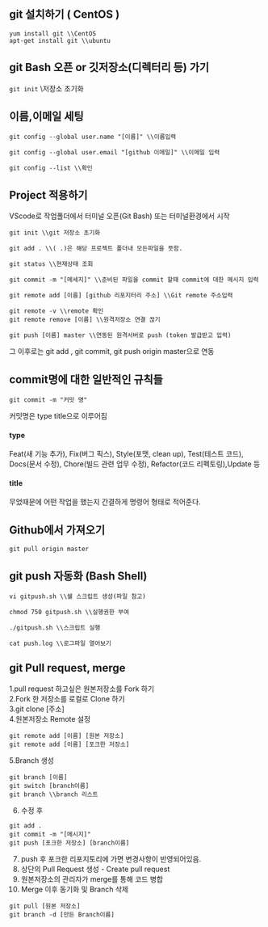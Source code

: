 ## git 설치하기 ( CentOS )
```
yum install git \\CentOS
apt-get install git \\ubuntu
```
## git Bash 오픈 or 깃저장소(디렉터리 등) 가기
```git init``` \\저장소 초기화

## 이름,이메일 세팅
```
git config --global user.name "[이름]" \\이름입력

git config --global user.email "[github 이메일]" \\이메일 입력

git config --list \\확인
```
## Project 적용하기
VScode로 작업폴더에서 터미널 오픈(Git Bash) 또는 터미널환경에서 시작
```
git init \\git 저장소 초기화

git add . \\( .)은 해당 프로젝트 폴더내 모든파일을 뜻함.

git status \\현재상태 조회

git commit -m "[메세지]" \\준비된 파일을 commit 할때 commit에 대한 메시지 입력

git remote add [이름] [github 리포지터리 주소] \\Git remote 주소입력

git remote -v \\remote 확인
git remote remove [이름] \\원격저장소 연결 끊기

git push [이름] master \\연동된 원격서버로 push (token 발급받고 입력)
```
그 이후로는 git add , git commit, git push origin master으로 연동

## commit명에 대한 일반적인 규칙들
```
git commit -m "커밋 명" 
```
커밋명은 type title으로 이루어짐

#### type
Feat(새 기능 추가), Fix(버그 픽스), Style(포맷, clean up), Test(테스트 코드), Docs(문서 수정), Chore(빌드 관련 업무 수정), Refactor(코드 리펙토링),Update 등
#### title
무었때문에 어떤 작업을 했는지 간결하게 명령어 형태로 적어준다.

## Github에서 가져오기
```
git pull origin master
```
## git push 자동화 (Bash Shell)
```
vi gitpush.sh \\쉘 스크립트 생성(파일 참고)

chmod 750 gitpush.sh \\실행권한 부여

./gitpush.sh \\스크립트 실행
 
cat push.log \\로그파일 열어보기
```
## git Pull request, merge
1.pull request 하고싶은 원본저장소를 Fork 하기   
2.Fork 한 저장소를 로컬로 Clone 하기   
3.git clone [주소]   
4.원본저장소 Remote 설정   
```
git remote add [이름] [원본 저장소]
git remote add [이름] [포크한 저장소]
```
5.Branch 생성
```
git branch [이름]
git switch [branch이름]
git branch \\branch 리스트
```
6. 수정 후 
``` 
git add .
git commit -m "[메시지]"
git push [포크한 저장소] [branch이름]
```
7. push 후 포크한 리포지토리에 가면 변경사항이 반영되어있음.   
8. 상단의 Pull Request 생성 - Create pull request   
9. 원본저장소의 관리자가 merge를 통해 코드 병합   
10. Merge 이후 동기화 및 Branch 삭제
```
git pull [원본 저장소]
git branch -d [만든 Branch이름]
```
